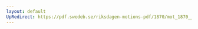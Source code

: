 ```yaml
---
layout: default
UpRedirect: https://pdf.swedeb.se/riksdagen-motions-pdf/1870/mot_1870__ak__00008.pdf
---
```

